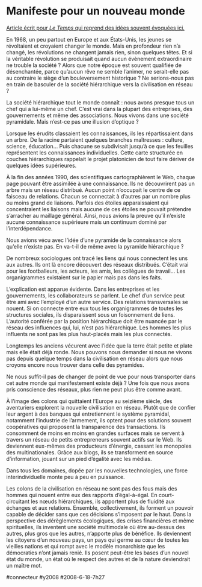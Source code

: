 # Manifeste pour un nouveau monde

[Article écrit pour *Le Temps* qui reprend des idées souvent évoquées ici.](http://www.letemps.ch/template/opinions.asp?page=6&article=234305)

En 1968, un peu partout en Europe et aux États-Unis, les jeunes se révoltaient et croyaient changer le monde. Mais en profondeur rien n’a changé, les révolutions ne changent jamais rien, sinon quelques têtes. Et si la véritable révolution se produisait quand aucun évènement extraordinaire ne trouble la société ? Alors que notre époque est souvent qualifiée de désenchantée, parce qu’aucun rêve ne semble l’animer, ne serait-elle pas au contraire le siège d’un bouleversement historique ? Ne serions-nous pas en train de basculer de la société hiérarchique vers la civilisation en réseau ?

La société hiérarchique tout le monde connaît : nous avons presque tous un chef qui a lui-même un chef. C’est vrai dans la plupart des entreprises, des gouvernements et même des associations. Nous vivons dans une société pyramidale. Mais n’est-ce pas une illusion d’optique ?

Lorsque les érudits classaient les connaissances, ils les répartissaient dans un arbre. De la racine partaient quelques branches maîtresses : culture, science, éducation… Puis chacune se subdivisait jusqu’à ce que les feuilles représentent les connaissances individuelles. Cette carte structurée en couches hiérarchiques rappelait le projet platonicien de tout faire dériver de quelques idées supérieures.

À la fin des années 1990, des scientifiques cartographièrent le Web, chaque page pouvant être assimilée à une connaissance. Ils ne découvrirent pas un arbre mais un réseau distribué. Aucun point n’occupait le centre de ce faisceau de relations. Chacun se connectait à d’autres par un nombre plus ou moins grand de liaisons. Parfois des étoiles apparaissaient qui concentraient les liaisons mais aucune de ces étoiles ne pouvait prétendre s’arracher au maillage général. Ainsi, nous avions la preuve qu’il n’existe aucune connaissance supérieure mais un continuum dominé par l’interdépendance.

Nous avions vécu avec l’idée d’une pyramide de la connaissance alors qu’elle n’existe pas. En va-t-il de même avec la pyramide hiérarchique ?

De nombreux sociologues ont tracé les liens qui nous connectent les uns aux autres. Ils ont là encore découvert des réseaux distribués. C’était vrai pour les footballeurs, les acteurs, les amis, les collègues de travail… Les organigrammes existaient sur le papier mais pas dans les faits.

L’explication est apparue évidente. Dans les entreprises et les gouvernements, les collaborateurs se parlent. Le chef d’un service peut être ami avec l’employé d’un autre service. Des relations transversales se nouent. Si on connecte entre eux tous les organigrammes de toutes les structures sociales, ils disparaissent sous un foisonnement de liens. L’autorité conférée par la position hiérarchique doit être nuancée par le réseau des influences qui, lui, n’est pas hiérarchique. Les hommes les plus influents ne sont pas les plus haut-placés mais les plus connectés.

Longtemps les anciens vécurent avec l’idée que la terre était petite et plate mais elle était déjà ronde. Nous pouvons nous demander si nous ne vivons pas depuis quelque temps dans la civilisation en réseau alors que nous croyons encore nous trouver dans celle des pyramides.

Ne nous suffit-il pas de changer de point de vue pour nous transporter dans cet autre monde qui manifestement existe déjà ? Une fois que nous avons pris conscience des réseaux, plus rien ne peut plus être comme avant.

À l’image des colons qui quittaient l’Europe au seizième siècle, des aventuriers explorent la nouvelle civilisation en réseau. Plutôt que de confier leur argent à des banques qui entretiennent le système pyramidal, notamment l’industrie de l’armement, ils optent pour des solutions souvent coopératives qui proposent la transparence des transactions. Ils consomment de moins en moins en grandes surfaces mais se servent à travers un réseau de petits entrepreneurs souvent actifs sur le Web. Ils deviennent eux-mêmes des producteurs d’énergie, cassant les monopoles des multinationales. Grâce aux blogs, ils se transforment en source d’information, jouant sur un pied d’égalité avec les médias.

Dans tous les domaines, dopée par les nouvelles technologies, une force interindividuelle monte peu à peu en puissance.

Les colons de la civilisation en réseau ne sont pas des fous mais des hommes qui nouent entre eux des rapports d’égal-à-égal. En court-circuitant les nœuds hiérarchiques, ils apportent plus de fluidité aux échanges et aux relations. Ensemble, collectivement, ils forment un pouvoir capable de décider sans que ces décisions s’imposent par le haut. Dans la perspective des dérèglements écologiques, des crises financières et même spirituelles, ils inventent une société multimodale où être au-dessus des autres, plus gros que les autres, n’apporte plus de bénéfice. Ils deviennent les citoyens d’un nouveau pays, un pays qui germe au cœur de toutes les vieilles nations et qui rompt avec le modèle monarchiste que les démocraties n’ont jamais renié. Ils posent peut-être les bases d’un nouvel état du monde, un état où le respect des autres et de la nature deviendrait un maître mot.

#connecteur #y2008 #2008-6-18-7h27
